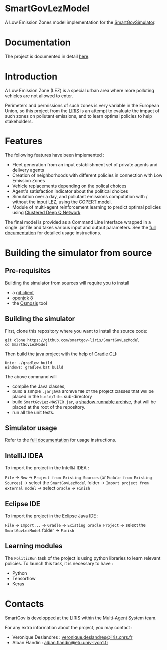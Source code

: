 # SmartGovLezModel

A Low Emission Zones model implementation for the
[SmartGovSimulator](https://github.com/smartgov-liris/SmartGovSimulator).

# Documentation
The project is documented in detail [here](documentation/README.md).

# Introduction

A Low Emission Zone (LEZ) is a special urban area where more polluting vehicles are
not allowed to enter.

Perimeters and permissions of such zones is very variable in the European
Union, so this project from the [LIRIS](https://liris.cnrs.fr/en) is an attempt
to evaluate the impact of such zones on pollutant emissions, and to learn optimal policies
to help stakeholders.

# Features

The following features have been implemented :
- Fleet generation from an input establishment set of private agents and delivery agents
- Creation of neighborhoods with different policies in connection with Low Emission Zones
- Vehicle replacements depending on the polical choices
- Agent's satisfaction indicator about the political choices
- Simulation over a day, and pollutant emissions computation with /
	without the input LEZ, using the [COPERT
	model](https://www.emisia.com/utilities/copert/).
- Module of multi-agent reinforcement learning to predict optimal policies using 
[Clustered Deep Q Network](https://europe.naverlabs.com/wp-content/uploads/2019/04/Multi-Agent-Learning-and-Coordination-with-Clustered-Deep-Q-Network.pdf)

The final model is provided as a Command Line Interface wrapped in a single .jar file
and takes various input and output parameters. See the
[full documentation](documentation/README.md) for detailed
usage instructions.

# Building the simulator from source

## Pre-requisites
Building the simulator from sources will require you to install
 - a [git client](https://en.wikipedia.org/wiki/Git#Implementations)
 - [openjdk 8](https://openjdk.java.net/install/)
 - the [Osmosis](https://github.com/openstreetmap/osmosis) tool

## Building the simulator
First, clone this repository where you want to install the source code:
```
git clone https://github.com/smartgov-liris/SmartGovLezModel
cd SmartGovLezModel
```

Then build the java project with the help of [Gradle CLI](https://docs.gradle.org/current/userguide/command_line_interface.html):
```
Unix: ./gradlew build
Windows: gradlew.bat build
```

The above command will
 - compile the Java classes,
 - build a simple `.jar` java archive file of the project classes that will
   be placed in the `build/libs` sub-directory
 - build `SmartGovLez-MASTER.jar`, a [shadow runnable archive](https://imperceptiblethoughts.com/shadow/introduction/), that will be placed at the
 root of the repository.
 - run all the unit tests.

## Simulator usage
Refer to the [full documentation](documentation/README.md) for usage instructions.

## IntelliJ IDEA

To import the project in the IntelliJ IDEA :

`File` -> `New` -> `Project from Existing Sources` (or `Module from Existing Sources`) -> select the `SmartGovLezModel` folder -> `Import project from external model` -> select `Gradle` -> `Finish`

## Eclipse IDE

To import the project in the Eclipse Java IDE :

`File` -> `Import...` -> `Gradle` -> `Existing Gradle Project` ->  select the `SmartGovLezModel` folder -> `Finish`<Paste> 

## Learning modules

The `PoliticRun` task of the project is using python libraries to learn relevant policies.
To launch this task, it is necessary to have :
- Python
- Tensorflow
- Keras



# Contacts

SmartGov is developped at the [LIRIS](https://liris.cnrs.fr/en) within the Multi-Agent System team.

For any extra information about the project, you may contact :
- Veronique Deslandres : veronique.deslandres@liris.cnrs.fr
- Alban Flandin : alban.flandin@etu.univ-lyon1.fr
